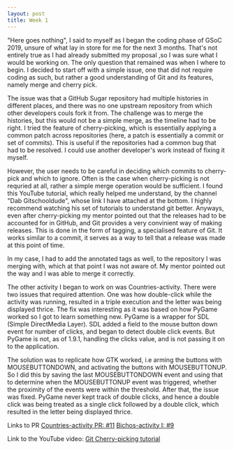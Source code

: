 ```yaml
---
layout: post
title: Week 1
---
```


"Here goes nothing", I said to myself as I began the coding phase of GSoC 2019, unsure of what lay in store for me for the next 3 months. That's not entirely true
as I had already submitted my proposal ,so I was sure what I would be working on. The only question that remained was when I where to begin. I decided to start off with
a simple issue, one that did not require coding as such, but rather a good understanding of Git and its features, namely merge and cherry pick.

The issue was that a GitHub Sugar repository had multiple histories in different places, and there was no one upstream repository from which other developers couls fork it from.
The challenge was to merge the histories, but this would not be a simple merge, as the timeline had to be right. I tried the feature of cherry-picking, which is essentially applying
a common patch across repositories (here, a patch is essentially a commit or set of commits). This is useful if the repositories had a common bug that had to be resolved. I could use another
developer's work instead of fixing it myself.

However, the user needs to be careful in deciding which commits to cherry-pick and which to ignore. Often is the case when cherry-picking is not requried at all, rather a simple merge operation would be
sufficient. I found this YouTube tutorial, which really helped me understand, by the channel "Dab Gitschooldude", whose link I have attached at the bottom. I highly recommend watching his set of tutorials
to understand git better. Anyways, even after cherry-picking my mentor pointed out that the releases had to be accounted for in GitHub, and Git provides a very convinient way of making releases.
This is done in the form of tagging, a specialised feature of Git. It works similar to a commit, it serves as a way to tell that a release was made at this point of time.

In my case, I had to add the annotated tags as well, to the repository I was merging with, which at that point I was not aware of. My mentor pointed out the way and I was able to merge it correctly.

The other activity I began to work on was Countries-activity. There were two issues that required attention. One was how double-click while the activity was running, resulted in a triple execution and the letter
was being displayed thrice. The fix was interesting as it was based on how PyGame worked so I got to learn something new. PyGame is a wrapper for SDL (Simple DirectMedia Layer). SDL added a field to the mouse button
down event for number of clicks, and began to detect double click events. But PyGame is not, as of 1.9.1, handling the clicks value, and is not passing it on to the application.

The solution was to replicate how GTK worked, i.e arming the buttons with MOUSEBUTTONDOWN, and activating the buttons with MOUSEBUTTONUP. So I did this by saving the last MOUSEBUTTONDOWN event and using that to determine
when the MOUSEBUTTONUP event was triggered, whether the proximity of the events were within the threshold.
After that, the issue was fixed. PyGame never kept track of double clicks, and hence a double click was being treated as a single click followed by a double click, which resulted in the letter being displayed thrice.

Links to PR
[Countries-activity PR: #11](https://github.com/sugarlabs/countries-activity/pull/11)
[Bichos-activity I: #9](https://github.com/sugarlabs/bichos-activity/issues/9)

Link to the YouTube video:
[Git Cherry-picking tutorial](https://www.youtube.com/watch?v=-ndmel-4wsk&t=1s)
